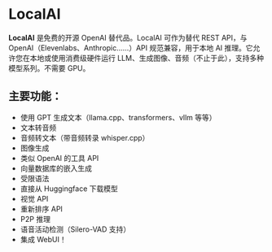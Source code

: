 # LocalAI

**LocalAI** 是免费的开源 OpenAI 替代品。LocalAI 可作为替代 REST API，与 OpenAI（Elevenlabs、Anthropic……）API 规范兼容，用于本地 AI 推理。它允许您在本地或使用消费级硬件运行 LLM、生成图像、音频（不止于此），支持多种模型系列。不需要 GPU。

## 主要功能：

- 使用 GPT 生成文本（llama.cpp、transformers、vllm 等等）
- 文本转音频
- 音频转文本（带音频转录 whisper.cpp）
- 图像生成
- 类似 OpenAI 的工具 API
- 向量数据库的嵌入生成
- 受限语法
- 直接从 Huggingface 下载模型
- 视觉 API
- 重新排序 API
- P2P 推理
- 语音活动检测（Silero-VAD 支持）
- 集成 WebUI！